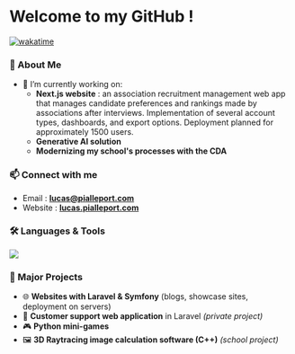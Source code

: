 # Welcome to my GitHub !

[![wakatime](https://wakatime.com/badge/user/96b6a987-5163-4bfe-a07a-eccf30df6ec4.svg)](https://wakatime.com/@96b6a987-5163-4bfe-a07a-eccf30df6ec4)

### 🚀 About Me

- 🔭 I’m currently working on:
  - **Next.js website** : an association recruitment management web app that manages candidate preferences and rankings made by associations after interviews. Implementation of several account types, dashboards, and export options. Deployment planned for approximately 1500 users.
  - **Generative AI solution**
  - **Modernizing my school's processes with the CDA**


### 📫 Connect with me
- Email : **lucas@pialleport.com**  
- Website : **[lucas.pialleport.com](https://lucas.pialleport.com)**  

### 🛠️ Languages & Tools
<img src="https://skillicons.dev/icons?i=windows,apple,linux,ubuntu,debian,c,cpp,java,py,php,js,ts,html,css,bootstrap,tailwind,react,nextjs,laravel,symfony,wordpress,nodejs,npm,pnpm,mysql,postgres,prisma,docker,nginx,vercel,cloudflare,git,github,vscode,webstorm,phpstorm,pycharm,clion,eclipse,postman,notion,md,bash,instagram,linkedin" />

### 📂 Major Projects
- 🌐 **Websites with Laravel & Symfony** (blogs, showcase sites, deployment on servers)
- 💬 **Customer support web application** in Laravel *(private project)*
- 🎮 **Python mini-games**
- 🖼️ **3D Raytracing image calculation software (C++)** *(school project)*
